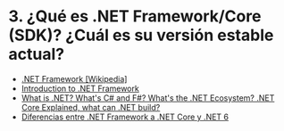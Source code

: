 # 3. ¿Qué es .NET Framework/Core (SDK)? ¿Cuál es su versión estable actual?

- [.NET Framework [Wikipedia]](https://en.wikipedia.org/wiki/.NET_Framework#Alternative_implementations)
- [Introduction to .NET Framework](https://www.javatpoint.com/vb-net-dot-net-framework-introduction)
- [What is .NET? What's C# and F#? What's the .NET Ecosystem? .NET Core Explained, what can .NET build?](https://www.youtube.com/watch?v=bEfBfBQq7EE)
- [Diferencias entre .NET Framework a .NET Core y .NET 6](https://www.youtube.com/watch?v=bXXKPNS4vFc)